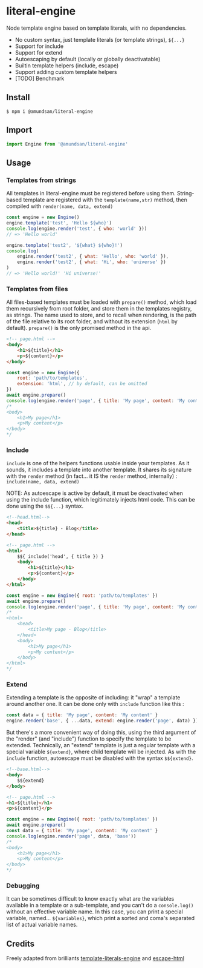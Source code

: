 # literal-engine

Node template engine based on template literals, with no dependencies.

-   No custom syntax, just template literals (or template strings), `${...}`
-   Support for include
-   Support for extend
-   Autoescaping by default (locally or globally deactivatable)
-   Builtin template helpers (include, escape)
-   Support adding custom template helpers
-   [TODO] Benchmark

## Install

```
$ npm i @amundsan/literal-engine
```

## Import

```js
import Engine from '@amundsan/literal-engine'
```

## Usage

### Templates from strings

All templates in literal-engine must be registered before using them. String-based template are registered with the `template(name,str)` method, then compiled with `render(name, data, extend)`

```js
const engine = new Engine()
engine.template('test', 'Hello ${who}')
console.log(engine.render('test', { who: 'world' }))
// => 'Hello world'

engine.template('test2', '${what} ${who}!')
console.log(
    engine.render('test2', { what: 'Hello', who: 'world' }),
    engine.render('test2', { what: 'Hi', who: 'universe' })
)
// => 'Hello world!' 'Hi universe!'
```

### Templates from files

All files-based templates must be loaded with `prepare()` method, which load them recursively from root folder, and store them in the templates registry, as strings. The name used to store, and to recall when rendering, is the path of the file relative to its root folder, and without its extension (`html` by default). `prepare()` is the only promised method in the api.

```html
<!-- page.html -->
<body>
    <h1>${title}</h1>
    <p>${content}</p>
</body>
```

```js
const engine = new Engine({
    root: 'path/to/templates',
    extension: 'html', // by default, can be omitted
})
await engine.prepare()
console.log(engine.render('page', { title: 'My page', content: 'My content' }))
/*
<body>
    <h1>My page</h1>
    <p>My content</p>
</body>
*/
```

### Include

`include` is one of the helpers functions usable inside your templates. As it sounds, it includes a template into another template. It shares its signature with the `render` method (in fact... it IS the `render` method, internally) : `include(name, data, extend)`

NOTE: As autoescape is active by default, it must be deactivated when using the include function, which legitimately injects html code. This can be done using the `$${...}` syntax.

```html
<!--head.html-->
<head>
    <title>${title} - Blog</title>
</head>
```

```html
<!-- page.html -->
<html>
    $${ include('head', { title }) }
    <body>
        <h1>${title}</h1>
        <p>${content}</p>
    </body>
</html>
```

```js
const engine = new Engine({ root: 'path/to/templates' })
await engine.prepare()
console.log(engine.render('page', { title: 'My page', content: 'My content' }))
/*
<html>
    <head>
        <title>My page - Blog</title>
    </head>
    <body>
        <h1>My page</h1>
        <p>My content</p>
    </body>
</html>
*/
```

### Extend

Extending a template is the opposite of including: it "wrap" a template around another one. It can be done only with `include` function like this :

```js
const data = { title: 'My page', content: 'My content' }
engine.render('base', { ...data, extend: engine.render('page', data) })
```

But there's a more convenient way of doing this, using the third argument of the "render" (and "include") function to specify the template to be extended. Technically, an "extend" template is just a regular template with a special variable `${extend}`, where child template will be injected. As with the `include` function, autoescape must be disabled with the syntax `$${extend}`.

```html
<!--base.html-->
<body>
    $${extend}
</body>
```

```html
<!-- page.html -->
<h1>${title}</h1>
<p>${content}</p>
```

```js
const engine = new Engine({ root: 'path/to/templates' })
await engine.prepare()
const data = { title: 'My page', content: 'My content' }
console.log(engine.render('page', data, 'base'))
/*
<body>
    <h1>My page</h1>
    <p>My content</p>
</body>
*/
```

### Debugging

It can be sometimes difficult to know exactly what are the variables available in a template or a sub-template, and you can't do a `console.log()` without an effective variable name. In this case, you can print a special variable, named... `${variables}`, which print a sorted and coma's separated list of actual variable names.

## Credits

Freely adapted from brilliants [template-literals-engine](https://github.com/ahmadnassri/node-template-literals-engine) and [escape-html](https://github.com/component/escape-html)
